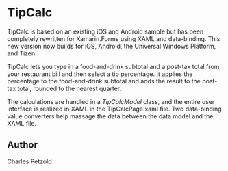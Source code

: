TipCalc
=======

TipCalc is based on an existing iOS and Android sample but has been completely rewritten for Xamarin.Forms
using XAML and data-binding. This new version now builds for iOS, Android, the Universal Windows Platform, and Tizen.

TipCalc lets you type in a food-and-drink subtotal
and a post-tax total from your restaurant bill and then select a tip percentage. It applies the percentage
to the food-and-drink subtotal and adds the result to the post-tax total, rounded to the nearest quarter.

The calculations are handled in a *TipCalcModel* class, and the entire user interface is realized in
XAML in the TipCalcPage.xaml file. Two data-binding value converters help massage the data between the 
data model and the XAML file.


Author
------

Charles Petzold
